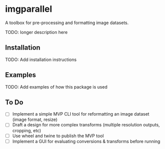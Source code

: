 # imgparallel

A toolbox for pre-processing and formatting image datasets.

TODO: longer description here

## Installation

TODO: Add installation instructions

## Examples

TODO: Add examples of how this package is used

## To Do

 - [ ] Implement a simple MVP CLI tool for reformatting an image dataset (image format, resize)
 - [ ] Draft a design for more complex transforms (multiple resolution outputs, cropping, etc)
 - [ ] Use wheel and twine to publish the MVP tool
 - [ ] Implement a GUI for evaluating conversions & transforms before running